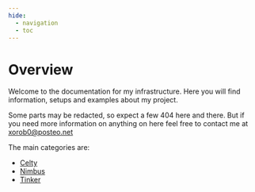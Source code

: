 ```yaml
---
hide:
  - navigation
  - toc
---
```


# Overview
Welcome to the documentation for my infrastructure. Here you will find information, setups and examples about my project.

Some parts may be redacted, so expect a few 404 here and there. But if you need more information on anything on here feel free to contact me at xorob0@posteo.net

The main categories are:
- [Celty](celty/index.md)
- [Nimbus](nimbus/index.md)
- [Tinker](tinker/index.md)